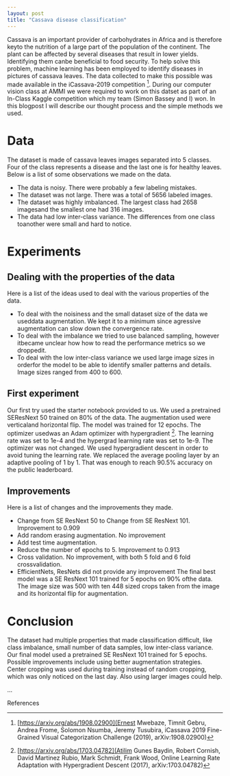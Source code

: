 ```yaml
---
layout: post
title: "Cassava disease classification"
---
```


Cassava is an important provider of carbohydrates in Africa and is therefore keyto the nutrition of a large part of the population of the continent.  The plant can be affected by several diseases that result in lower yields.  Identifying them canbe beneficial to food security. To help solve this problem, machine learning has been employed to identify diseases in pictures of cassava leaves. The data collected to make this possible was made available in the iCassava-2019 competition [^1]. During our computer vision class at AMMI we were required to work on this datset as part of an In-Class Kaggle competition which my team (Simon Bassey and I) won. In this blogpost I will describe our thought process and the simple methods we used.

# Data 
The dataset is made of cassava leaves images separated into 5 classes. Four of the class represents a disease and the last one is for healthy leaves. 
Below is a list of some observations we made on the data.
- The data is noisy. There were probably a few labeling mistakes.
- The dataset was not large. There was a total of 5656 labeled images.
- The dataset was highly imbalanced. The largest class had 2658 imagesand the smallest one had 316 images. 
- The data had low inter-class variance. The differences from one class toanother were small and hard to notice.

# Experiments

## Dealing with the properties of the data

Here is a list of the ideas used to deal with the various properties of the data.
- To deal with the noisiness and the small dataset size of the data we useddata augmentation. We kept it to a minimum since agressive augmentation can slow down the convergence rate.
- To deal with the imbalance we tried to use balanced sampling, however itbecame unclear how how to read the performance metrics so we droppedit.
- To deal with the low inter-class variance we used large image sizes in orderfor the model to be able to identify smaller patterns and details. Image sizes ranged from 400 to 600.

## First experiment

Our first try used the starter notebook provided to us. We used a pretrained SEResNext 50 trained on 80% of the data. The augmentation used were verticaland horizontal flip. The model was trained for 12 epochs. The optimizer usedwas an Adam optimizer with hypergradient [^2]. The learning rate was set to 1e-4 and the hypergrad learning rate was set to 1e-9. The optimizer was not changed. We used hypergradient descent in order to avoid tuning the learning rate. We replaced the average pooling layer by an adaptive pooling of 1 by 1. That was enough to reach 90.5% accuracy on the public leaderboard.

## Improvements

Here is a list of changes and the improvements they made.
- Change from SE ResNext 50 to Change from SE ResNext 101. Improvement to 0.909
- Add random erasing augmentation. No improvement
- Add test time augmentation.
- Reduce the number of epochs to 5. Improvement to 0.913
- Cross validation. No improvement, with both 5 fold and 6 fold crossvalidation.
- EfficientNets, ResNets did not provide any improvement
The final best model was a SE ResNext 101 trained for 5 epochs on 90% ofthe data. The image size was 500 with ten 448 sized crops taken from the image and its horizontal flip for augmentation.

# Conclusion

The dataset had multiple properties that made classification difficult, like class imbalance, small number of data samples, low inter-class variance. Our final model used a pretrained SE ResNext 101 trained for 5 epochs. Possible improvements include using better augmentation strategies. Center cropping was used during training instead of random cropping,  which was only noticed on the last day. Also using larger images could help.

...

References
[^1]: [https://arxiv.org/abs/1908.02900](Ernest Mwebaze, Timnit Gebru, Andrea Frome, Solomon Nsumba, Jeremy Tusubira, iCassava 2019 Fine-Grained Visual Categorization Challenge (2019), arXiv:1908.02900)
[^2]: [https://arxiv.org/abs/1703.04782](Atilim Gunes Baydin, Robert Cornish, David Martinez Rubio, Mark Schmidt, Frank Wood, Online Learning Rate Adaptation with Hypergradient Descent (2017), arXiv:1703.04782)